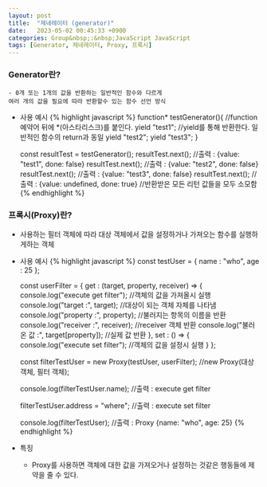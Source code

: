 ```yaml
---
layout: post
title:  "제네레이터 (generator)"
date:   2023-05-02 00:45:33 +0900
categories: Group&nbsp;:&nbsp;JavaScript JavaScript
tags: [Generator, 제네레이터, Proxy, 프록시]
---
```


### Generator란?
    - 0개 또는 1개의 값을 반환하는 일반적인 함수와 다르게  
    여러 개의 값을 필요에 따라 반환할수 있는 함수 선언 방식
- 사용 예시
    {% highlight javascript %}
    function* testGenerator(){  //function 예약어 뒤에 *(아스타리스크)를 붙인다.
        yield "test1";  //yield를 통해 반환한다. 일반적인 함수의 return과 동일
        yield "test2";
        yield "test3";
    }

    const resultTest = testGenerator();
    resultTest.next();  //출력 : {value: "test1", done: false}
    resultTest.next();  //출력 : {value: "test2", done: false}
    resultTest.next();  //출력 : {value: "test3", done: false}
    resultTest.next();  //출력 : {value: undefined, done: true} //반환받은 모든 리턴 값들을 모두 소모함
    {% endhighlight %}

### 프록시(Proxy)란?

- 사용하는 필터 객체에 따라 대상 객체에서 값을 설정하거나 가져오는 함수를 실행하게하는 객체
- 사용 예시
    {% highlight javascript %}
    const testUser = {
        name : "who",
        age : 25 
    };

    const userFilter = {
        get : (target, property, receiver) => {
            console.log("execute get filter");  //객체의 값을 가져올시 실행
            console.log("target :", target);    //대상이 되는 객체 자체를 나타냄
            console.log("property :", property);  //불러지는 항목의 이름을 반환
            console.log("receiver :", receiver);  //receiver 객체 반환
            console.log("불러온 값 :", target[property]);  //실제 값 반환
        },
        set : () => {
            console.log("execute set filter");  //객체의 값을 설정시 실행
        }
    };

    const filterTestUser = new Proxy(testUser, userFilter); //new Proxy(대상 객체, 필터 객체);

    console.log(filterTestUser.name); //출력 : execute get filter

    filterTestUser.address = "where"; //출력 : execute set filter

    console.log(filterTestUser);  //출력 : Proxy {name: "who", age: 25}
    {% endhighlight %}
- 특징
    - Proxy를 사용하면 객체에 대한 값을 가져오거나 설정하는 것같은 행동들에 제약을 줄 수 있다.
